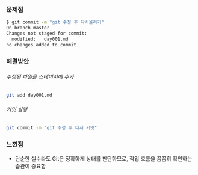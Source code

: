 ### **문제점**
```bash
$ git commit -m "git 수정 후 다시올리기"
On branch master
Changes not staged for commit:
  modified:   day001.md
no changes added to commit
```

### **해결방안**
###### 수정된 파일을 스테이지에 추가
```bash
git add day001.md
```

###### 커밋 실행
```bash
git commit -m "git 수정 후 다시 커밋"
```

### **느낀점**
- 단순한 실수라도 Git은 정확하게 상태를 판단하므로, 작업 흐름을 꼼꼼히 확인하는 습관이 중요함
